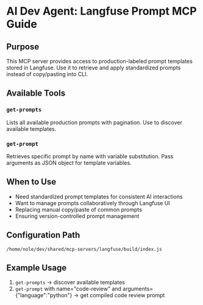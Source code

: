 # AI Dev Agent: Langfuse Prompt MCP Guide

## Purpose
This MCP server provides access to production-labeled prompt templates stored in Langfuse. Use it to retrieve and apply standardized prompts instead of copy/pasting into CLI.

## Available Tools

### `get-prompts`
Lists all available production prompts with pagination. Use to discover available templates.

### `get-prompt`
Retrieves specific prompt by name with variable substitution. Pass arguments as JSON object for template variables.

## When to Use
- Need standardized prompt templates for consistent AI interactions
- Want to manage prompts collaboratively through Langfuse UI
- Replacing manual copy/paste of common prompts
- Ensuring version-controlled prompt management

## Configuration Path
`/home/nole/dev/shared/mcp-servers/langfuse/build/index.js`

## Example Usage
1. `get-prompts` → discover available templates
2. `get-prompt` with name="code-review" and arguments={"language":"python"} → get compiled code review prompt
